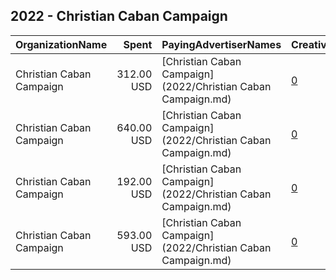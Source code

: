 ## 2022 - Christian Caban Campaign 
|OrganizationName|Spent|PayingAdvertiserNames|CreativeUrls|Impressions|Genders|AgeBrackets|CountryCodes|BillingAddresses|CandidateBallotInformation|
|:---|---:|:---|:---|---:|:---|:---|:---|:---|:---|
|Christian Caban Campaign|312.00 USD|[Christian Caban Campaign](2022/Christian Caban Campaign.md)|[0](https://www.snap.com/political-ads/asset/bf048aa6d87d1a0ee242adbd1d4109c427f0b5d2b0a4eea44c394c575c6b5336?mediaType=jpeg)|37,789||18+|united states|US|Christian Caban|
|Christian Caban Campaign|640.00 USD|[Christian Caban Campaign](2022/Christian Caban Campaign.md)|[0](https://www.snap.com/political-ads/asset/de3030be93d9cd301ea11330f4d28c47e238fd01a0461223f33b0d738942ee2e?mediaType=jpeg)|72,055||19+|united states|US|Christian Caban|
|Christian Caban Campaign|192.00 USD|[Christian Caban Campaign](2022/Christian Caban Campaign.md)|[0](https://www.snap.com/political-ads/asset/cd571d896f243f9c801813ef4cb1654de4179eb503c7c1861972eb5af1dd791d?mediaType=jpeg)|15,422||18+|united states|US|Christian Caban|
|Christian Caban Campaign|593.00 USD|[Christian Caban Campaign](2022/Christian Caban Campaign.md)|[0](https://www.snap.com/political-ads/asset/c92dd821723257d623c7fd222358082d851e265009ecc50936294df436d9e4d5?mediaType=jpeg)|65,196||18+|united states|US|Christian Caban|

